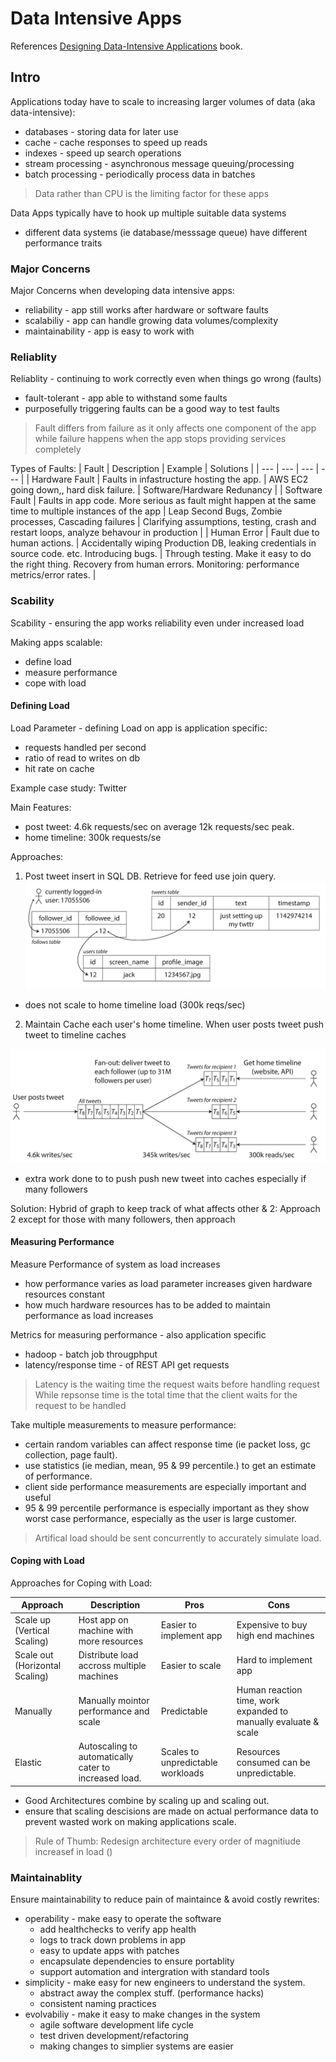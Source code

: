 # Data Intensive Apps
References [Designing Data-Intensive Applications](https://www.oreilly.com/library/view/designing-data-intensive-applications/9781491903063/) book.

## Intro
Applications today have to scale to increasing larger volumes of data (aka data-intensive):
- databases - storing data for later use
- cache  - cache responses to speed up reads
- indexes - speed up search operations
- stream processing - asynchronous message queuing/processing
- batch processing - periodically process data in batches

> Data rather than CPU is the limiting factor for these apps

Data Apps typically have to hook up multiple suitable data systems
- different data systems (ie database/messsage queue) have different performance traits

### Major Concerns
Major Concerns when developing data intensive apps:
- reliability - app still works after hardware or software faults
- scalabiliy - app can handle growing data volumes/complexity
- maintainability - app is easy to work with

### Reliablity
Reliablity - continuing to work correctly even when things go wrong (faults)
- fault-tolerant - app able to withstand some faults
- purposefully triggering faults can be a good way to test faults

> Fault differs from failure as it only affects one component of the app
> while failure happens when the app stops providing services completely

Types of Faults:
| Fault | Description | Example | Solutions |
| --- | --- | --- | --- |
| Hardware Fault | Faults in infastructure hosting the app. | AWS EC2 going down,, hard disk failure. | Software/Hardware Redunancy |
| Software Fault | Faults in app code. More serious as fault might happen at the same time to multiple instances of the app | Leap Second Bugs, Zombie processes, Cascading failures | Clarifying assumptions, testing, crash and restart loops, analyze behavour in production |
| Human Error | Fault due to human actions. | Accidentally wiping Production DB, leaking credentials in source code. etc. Introducing bugs. | Through testing. Make it easy to do the right thing. Recovery from human errors.  Monitoring: performance metrics/error rates. |

### Scability
Scability - ensuring the app works reliability even under increased load

Making apps scalable:
- define load
- measure performance
- cope with load

#### Defining Load
Load Parameter - defining Load on app is application specific:
- requests handled per second
- ratio of read to writes on db
- hit rate on cache


Example case study: Twitter  

Main Features:
- post tweet: 4.6k requests/sec on average 12k requests/sec peak.
- home timeline: 300k requests/se

Approaches:
1. Post tweet insert in SQL DB. Retrieve for feed  use join query.
![Twitter - Approach 1](./assets/intro_scability_case_study_twitter_approach1.png)

- does not scale to home timeline load (300k reqs/sec)

2. Maintain Cache each user's home timeline. When user posts tweet push
    tweet to timeline caches

![Twitter - Approach 2](./assets/intro_scability_case_study_twitter_approach2.png)

- extra work done to to push push new tweet into caches especially if many followers

Solution: Hybrid of  graph to keep track of what affects other &amp; 2: Approach 2 except for those with many followers, then approach 

#### Measuring Performance
Measure Performance of system as load increases
- how performance varies as load parameter increases given hardware resources constant
- how much hardware resources has to be added to maintain performance as load increases

Metrics for measuring performance - also application specific
- hadoop - batch job througphput
- latency/response time - of REST API get requests

> Latency is the waiting time the request waits before handling request
> While repsonse time is the total time that the client waits for the request to be handled

Take multiple measurements to measure performance:
- certain random variables can affect response time (ie packet loss, gc collection, page fault). 
- use statistics (ie median, mean, 95 &amp; 99 percentile.) to get an estimate of performance.
- client side performance measurements are especially important and useful
- 95 &amp; 99 percentile performance is especially important as they show
     worst case performance, especially as the user is large customer.

> Artifical load should be sent concurrently to accurately simulate load.

#### Coping with Load
Approaches for Coping with Load:

| Approach | Description | Pros | Cons |
| --- | --- | --- | --- |
| Scale up (Vertical Scaling) | Host app on machine with more resources | Easier to implement app | Expensive to buy high end machines | 
| Scale out (Horizontal Scaling) | Distribute load accross multiple machines | Easier to scale | Hard to implement app |
| Manually | Manually mointor performance and scale | Predictable |  Human reaction time, work expanded to manually evaluate &amp; scale | 
| Elastic | Autoscaling to automatically cater to increased load. | Scales to unpredictable workloads | Resources consumed can be unpredictable. |

- Good Architectures combine by scaling up and scaling out.
- ensure that scaling descisions are made on actual performance data to
    prevent wasted work on  making applications scale.

> Rule of Thumb: Redesign architecture every order of magnitiude increasef
> in load ()

### Maintainablity
Ensure maintainability to reduce pain of maintaince &amp; avoid costly rewrites:
- operability - make easy to operate the software
    - add healthchecks to verify app health
    - logs to track down problems in app
    - easy to update apps with patches
    - encapsulate dependencies to ensure portablity
    - support automation and intergration with standard tools
- simplicity - make easy for new engineers to  understand the system.
    - abstract away the complex stuff. (performance hacks)
    - consistent naming practices
- evolvabiliy - make it easy to make changes in the system
    - agile software development life cycle
    - test driven development/refactoring
    - making changes to simplier systems are easier
